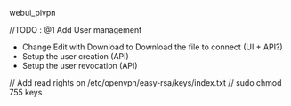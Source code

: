 webui_pivpn

//TODO :
@1 Add User management
  - Change Edit with Download to Download the file to connect (UI + API?)
  - Setup the user creation (API)
  - Setup the user revocation (API)


// Add read rights on /etc/openvpn/easy-rsa/keys/index.txt // sudo chmod 755 keys